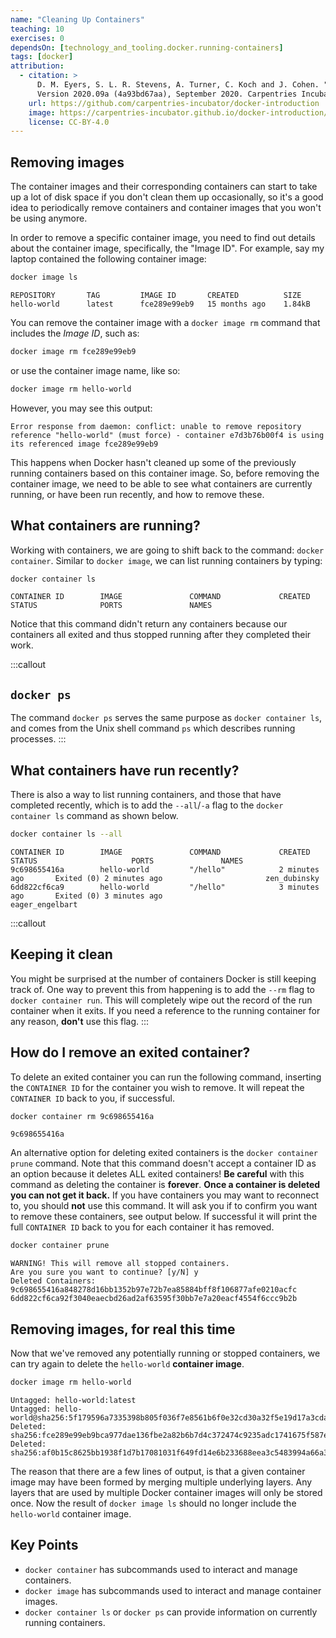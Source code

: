 ```yaml
---
name: "Cleaning Up Containers"
teaching: 10
exercises: 0
dependsOn: [technology_and_tooling.docker.running-containers]
tags: [docker]
attribution:
  - citation: >
      D. M. Eyers, S. L. R. Stevens, A. Turner, C. Koch and J. Cohen. "Reproducible computational environments using containers: Introduction to Docker".
      Version 2020.09a (4a93bd67aa), September 2020. Carpentries Incubator.
    url: https://github.com/carpentries-incubator/docker-introduction
    image: https://carpentries-incubator.github.io/docker-introduction/assets/img/incubator-logo-blue.svg
    license: CC-BY-4.0
---
```


## Removing images

The container images and their corresponding containers can start to take up a lot of disk space if you don't clean them up occasionally, so it's a good idea to periodically remove containers and container images that you won't be using anymore.

In order to remove a specific container image, you need to find out details about the container image,
specifically, the "Image ID". For example, say my laptop contained the following container image:

```bash
docker image ls
```

```text
REPOSITORY       TAG         IMAGE ID       CREATED          SIZE
hello-world      latest      fce289e99eb9   15 months ago    1.84kB
```

You can remove the container image with a `docker image rm` command that includes the _Image ID_, such as:

```bash
docker image rm fce289e99eb9
```

or use the container image name, like so:

```bash
docker image rm hello-world
```

However, you may see this output:

```text
Error response from daemon: conflict: unable to remove repository reference "hello-world" (must force) - container e7d3b76b00f4 is using its referenced image fce289e99eb9
```

This happens when Docker hasn't cleaned up some of the previously running containers
based on this container image. So, before removing the container image, we need to be able
to see what containers are currently running, or have been run recently, and how
to remove these.

## What containers are running?

Working with containers, we are going to shift back to the command: `docker container`. Similar to `docker image`, we can list running containers by typing:

```bash
docker container ls
```

```text
CONTAINER ID        IMAGE               COMMAND             CREATED             STATUS              PORTS               NAMES
```

Notice that this command didn't return any containers because our containers all exited and thus stopped running after they completed their work.

:::callout

## `docker ps`

The command `docker ps` serves the same purpose as `docker container ls`, and comes
from the Unix shell command `ps` which describes running processes.
:::

## What containers have run recently?

There is also a way to list running containers, and those that have completed recently, which is to add the `--all`/`-a` flag to the `docker container ls` command as shown below.

```bash
docker container ls --all
```

```text
CONTAINER ID        IMAGE               COMMAND             CREATED             STATUS                     PORTS               NAMES
9c698655416a        hello-world         "/hello"            2 minutes ago       Exited (0) 2 minutes ago                       zen_dubinsky
6dd822cf6ca9        hello-world         "/hello"            3 minutes ago       Exited (0) 3 minutes ago                       eager_engelbart
```

:::callout

## Keeping it clean

You might be surprised at the number of containers Docker is still keeping track of.
One way to prevent this from happening is to add the `--rm` flag to `docker container run`. This
will completely wipe out the record of the run container when it exits. If you need
a reference to the running container for any reason, **don't** use this flag.
:::

## How do I remove an exited container?

To delete an exited container you can run the following command, inserting the `CONTAINER ID` for the container you wish to remove.
It will repeat the `CONTAINER ID` back to you, if successful.

```bash
docker container rm 9c698655416a
```

```text
9c698655416a
```

An alternative option for deleting exited containers is the `docker container
prune` command. Note that this command doesn't accept a container ID as an
option because it deletes ALL exited containers!
**Be careful** with this command as deleting the container is **forever**.
**Once a container is deleted you can not get it back.**
If you have containers you may want to reconnect to, you should **not** use this command.
It will ask you if to confirm you want to remove these containers, see output below.
If successful it will print the full `CONTAINER ID` back to you for each container it has
removed.

```bash
docker container prune
```

```text
WARNING! This will remove all stopped containers.
Are you sure you want to continue? [y/N] y
Deleted Containers:
9c698655416a848278d16bb1352b97e72b7ea85884bff8f106877afe0210acfc
6dd822cf6ca92f3040eaecbd26ad2af63595f30bb7e7a20eacf4554f6ccc9b2b
```

## Removing images, for real this time

Now that we've removed any potentially running or stopped containers, we can try again to
delete the `hello-world` **container image**.

```bash
docker image rm hello-world
```

```text
Untagged: hello-world:latest
Untagged: hello-world@sha256:5f179596a7335398b805f036f7e8561b6f0e32cd30a32f5e19d17a3cda6cc33d
Deleted: sha256:fce289e99eb9bca977dae136fbe2a82b6b7d4c372474c9235adc1741675f587e
Deleted: sha256:af0b15c8625bb1938f1d7b17081031f649fd14e6b233688eea3c5483994a66a3
```

The reason that there are a few lines of output, is that a given container image
may have been formed by merging multiple underlying layers. Any layers that are
used by multiple Docker container images will only be stored once. Now the
result of `docker image ls` should no longer include the `hello-world` container
image.

## Key Points

- `docker container` has subcommands used to interact and manage containers.
- `docker image` has subcommands used to interact and manage container images.
- `docker container ls` or `docker ps` can provide information on currently running containers.
